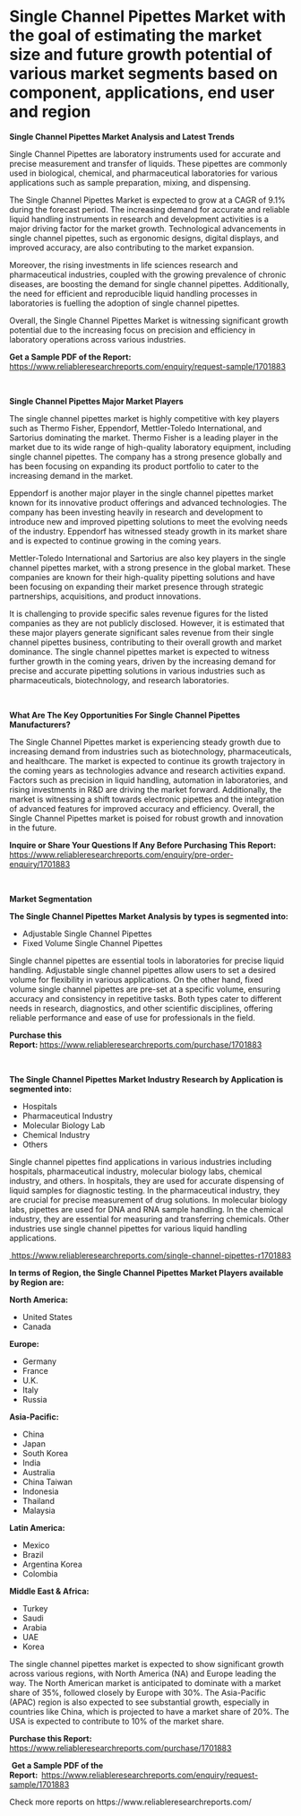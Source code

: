 <p><h1>Single Channel Pipettes Market with the goal of estimating the market size and future growth potential of various market segments based on component, applications, end user and region</h1></p><p><strong>Single Channel Pipettes Market Analysis and Latest Trends</strong></p>
<p><p>Single Channel Pipettes are laboratory instruments used for accurate and precise measurement and transfer of liquids. These pipettes are commonly used in biological, chemical, and pharmaceutical laboratories for various applications such as sample preparation, mixing, and dispensing.</p><p>The Single Channel Pipettes Market is expected to grow at a CAGR of 9.1% during the forecast period. The increasing demand for accurate and reliable liquid handling instruments in research and development activities is a major driving factor for the market growth. Technological advancements in single channel pipettes, such as ergonomic designs, digital displays, and improved accuracy, are also contributing to the market expansion.</p><p>Moreover, the rising investments in life sciences research and pharmaceutical industries, coupled with the growing prevalence of chronic diseases, are boosting the demand for single channel pipettes. Additionally, the need for efficient and reproducible liquid handling processes in laboratories is fuelling the adoption of single channel pipettes.</p><p>Overall, the Single Channel Pipettes Market is witnessing significant growth potential due to the increasing focus on precision and efficiency in laboratory operations across various industries.</p></p>
<p><strong>Get a Sample PDF of the Report:&nbsp;</strong> <a href="https://www.reliableresearchreports.com/enquiry/request-sample/1701883">https://www.reliableresearchreports.com/enquiry/request-sample/1701883</a></p>
<p>&nbsp;</p>
<p><strong>Single Channel Pipettes Major Market Players</strong></p>
<p><p>The single channel pipettes market is highly competitive with key players such as Thermo Fisher, Eppendorf, Mettler-Toledo International, and Sartorius dominating the market. Thermo Fisher is a leading player in the market due to its wide range of high-quality laboratory equipment, including single channel pipettes. The company has a strong presence globally and has been focusing on expanding its product portfolio to cater to the increasing demand in the market.</p><p>Eppendorf is another major player in the single channel pipettes market known for its innovative product offerings and advanced technologies. The company has been investing heavily in research and development to introduce new and improved pipetting solutions to meet the evolving needs of the industry. Eppendorf has witnessed steady growth in its market share and is expected to continue growing in the coming years.</p><p>Mettler-Toledo International and Sartorius are also key players in the single channel pipettes market, with a strong presence in the global market. These companies are known for their high-quality pipetting solutions and have been focusing on expanding their market presence through strategic partnerships, acquisitions, and product innovations.</p><p>It is challenging to provide specific sales revenue figures for the listed companies as they are not publicly disclosed. However, it is estimated that these major players generate significant sales revenue from their single channel pipettes business, contributing to their overall growth and market dominance. The single channel pipettes market is expected to witness further growth in the coming years, driven by the increasing demand for precise and accurate pipetting solutions in various industries such as pharmaceuticals, biotechnology, and research laboratories.</p></p>
<p>&nbsp;</p>
<p><strong>What Are The Key Opportunities For Single Channel Pipettes Manufacturers?</strong></p>
<p><p>The Single Channel Pipettes market is experiencing steady growth due to increasing demand from industries such as biotechnology, pharmaceuticals, and healthcare. The market is expected to continue its growth trajectory in the coming years as technologies advance and research activities expand. Factors such as precision in liquid handling, automation in laboratories, and rising investments in R&D are driving the market forward. Additionally, the market is witnessing a shift towards electronic pipettes and the integration of advanced features for improved accuracy and efficiency. Overall, the Single Channel Pipettes market is poised for robust growth and innovation in the future.</p></p>
<p><strong>Inquire or Share Your Questions If Any Before Purchasing This Report:</strong> <a href="https://www.reliableresearchreports.com/enquiry/pre-order-enquiry/1701883">https://www.reliableresearchreports.com/enquiry/pre-order-enquiry/1701883</a></p>
<p>&nbsp;</p>
<p><strong>Market Segmentation</strong></p>
<p><strong>The Single Channel Pipettes Market Analysis by types is segmented into:</strong></p>
<p><ul><li>Adjustable Single Channel Pipettes</li><li>Fixed Volume Single Channel Pipettes</li></ul></p>
<p><p>Single channel pipettes are essential tools in laboratories for precise liquid handling. Adjustable single channel pipettes allow users to set a desired volume for flexibility in various applications. On the other hand, fixed volume single channel pipettes are pre-set at a specific volume, ensuring accuracy and consistency in repetitive tasks. Both types cater to different needs in research, diagnostics, and other scientific disciplines, offering reliable performance and ease of use for professionals in the field.</p></p>
<p><strong>Purchase this Report:&nbsp;</strong><a href="https://www.reliableresearchreports.com/purchase/1701883">https://www.reliableresearchreports.com/purchase/1701883</a></p>
<p>&nbsp;</p>
<p><strong>The Single Channel Pipettes Market Industry Research by Application is segmented into:</strong></p>
<p><ul><li>Hospitals</li><li>Pharmaceutical Industry</li><li>Molecular Biology Lab</li><li>Chemical Industry</li><li>Others</li></ul></p>
<p><p>Single channel pipettes find applications in various industries including hospitals, pharmaceutical industry, molecular biology labs, chemical industry, and others. In hospitals, they are used for accurate dispensing of liquid samples for diagnostic testing. In the pharmaceutical industry, they are crucial for precise measurement of drug solutions. In molecular biology labs, pipettes are used for DNA and RNA sample handling. In the chemical industry, they are essential for measuring and transferring chemicals. Other industries use single channel pipettes for various liquid handling applications.</p></p>
<p><a href="https://www.reliableresearchreports.com/single-channel-pipettes-r1701883">&nbsp;https://www.reliableresearchreports.com/single-channel-pipettes-r1701883</a></p>
<p><strong>In terms of Region, the Single Channel Pipettes Market Players available by Region are:</strong></p>
<p>
    <p> <strong> North America: </strong>
        <ul>
            <li>United States</li>
            <li>Canada</li>
        </ul>
        </p> 
    <p> <strong> Europe: </strong>
        <ul>
            <li>Germany</li>
            <li>France</li>
            <li>U.K.</li>
            <li>Italy</li>
            <li>Russia</li>
        </ul>
        </p> 
    <p> <strong> Asia-Pacific: </strong>
        <ul>
            <li>China</li>
            <li>Japan</li>
            <li>South Korea</li>
            <li>India</li>
            <li>Australia</li>
            <li>China Taiwan</li>
            <li>Indonesia</li>
            <li>Thailand</li>
            <li>Malaysia</li>
        </ul>
        </p> 
    <p> <strong> Latin America: </strong>
        <ul>
            <li>Mexico</li>
            <li>Brazil</li>
            <li>Argentina Korea</li>
            <li>Colombia</li>
        </ul>
        </p> 
    <p> <strong> Middle East & Africa: </strong>
        <ul>
            <li>Turkey</li>
            <li>Saudi</li>
            <li>Arabia</li>
            <li>UAE</li>
            <li>Korea</li>
        </ul>
    </p>
    </p>
<p><p>The single channel pipettes market is expected to show significant growth across various regions, with North America (NA) and Europe leading the way. The North American market is anticipated to dominate with a market share of 35%, followed closely by Europe with 30%. The Asia-Pacific (APAC) region is also expected to see substantial growth, especially in countries like China, which is projected to have a market share of 20%. The USA is expected to contribute to 10% of the market share.</p></p>
<p><strong>Purchase this Report: </strong><a href="https://www.reliableresearchreports.com/purchase/1701883">https://www.reliableresearchreports.com/purchase/1701883</a></p>
<p>&nbsp;<strong>Get a Sample PDF of the Report:&nbsp;&nbsp;</strong><a href="https://www.reliableresearchreports.com/enquiry/request-sample/1701883">https://www.reliableresearchreports.com/enquiry/request-sample/1701883</a></p>
<p><strong></strong></p>
<p>Check more reports on https://www.reliableresearchreports.com/</p>